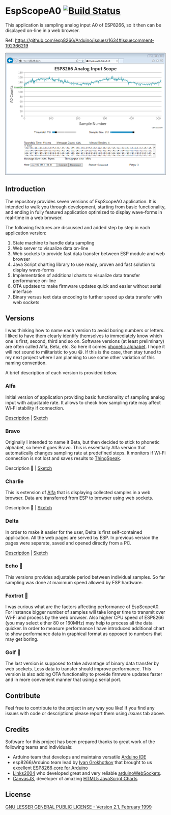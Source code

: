 # EspScopeA0 [![Build Status](https://travis-ci.org/krzychb/EspScopeA0.svg?branch=master)](https://travis-ci.org/krzychb/EspScopeA0)

This application is sampling analog input A0 of ESP8266, so it then can be displayed on-line in a web browser.

Ref: https://github.com/esp8266/Arduino/issues/1634#issuecomment-192366219

![Scope version Delta in Internet Explorer](Delta/pictures/web-browser-ie-scope-delta.png)


## Introduction

The repository provides seven versions of EspScopeA0 application. It is intended to walk you through development, starting from basic functionality, and ending in fully featured application optimized to display wave-forms in real-time in a web browser.

The following features are discussed and added step by step in each application version:
  1. State machine to handle data sampling
  2. Web server to visualize data on-line
  3. Web sockets to provide fast data transfer between ESP module and web browser
  4. Java Script charting library to use ready, proven and fast solution to display wave-forms
  5. Implementation of additional charts to visualize data transfer performance on-line
  6. OTA updates to make firmware updates quick and easier without serial interface
  7. Binary versus text data encoding to further speed up data transfer with web sockets


## Versions

I was thinking how to name each version to avoid boring numbers or letters. I liked to have them clearly identify themselves to immediately know which one is first, second, third and so on. Software versions (at least preliminary) are often called Alfa, Beta, etc. So here it comes [phonetic alphabet]( https://en.wikipedia.org/wiki/NATO_phonetic_alphabet). I hope it will not sound to militaristic to you :smile:. If this is the case, then stay tuned to my next project where I am planning to use some other variation of this naming convention. 

A brief description of each version is provided below.


### Alfa

Initial version of application providing basic functionality of sampling analog input with adjustable rate. It allows to check how sampling rate may affect Wi-Fi stability if connection.

[Description](Alfa) | [Sketch](Alfa/EspScopeA0-Alfa/EspScopeA0-Alfa.ino)


### Bravo

Originally I intended to name it Beta, but then decided to stick to phonetic alphabet, so here it goes Bravo. This is essentially Alfa version that automatically changes sampling rate at predefined steps. It monitors if Wi-Fi connection is not lost and saves results to [ThingSpeak](https://thingspeak.com/).

Description :construction: | [Sketch](Bravo/EspScopeA0-Bravo/EspScopeA0-Bravo.ino)


### Charlie

This is extension of [Alfa](#alfa) that is displaying collected samples in a web browser. Data are transferred from ESP to browser using web sockets.

Description :construction: | [Sketch](Bravo/EspScopeA0-Bravo/EspScopeA0-Charlie.ino)


### Delta

In order to make it easier for the user, Delta is first self-contained application. All the web pages are served by ESP. In previous version the pages were separate, saved and opened directly from a PC.

[Description](Delta) | [Sketch](Delta/EspScopeA0-Delta/EspScopeA0-Delta.ino)


### Echo :construction:

This versions provides adjustable period between individual samples. So far sampling was done at maximum speed allowed by ESP hardware.


### Foxtrot :construction:

I was curious what are the factors affecting performance of EspScopeA0. For instance bigger number of samples will take longer time to transmit over Wi-Fi and process by the web browser. Also higher CPU speed of ESP8266 (you may select either 80 or 160MHz) may help to process all the data quicker. In order to measure performance I have introduced additional chart to show performance data in graphical format as opposed to numbers that may get boring.


### Golf :construction:

The last version is supposed to take advantage of binary data transfer by web sockets. Less data to transfer should improve performance. This version is also adding OTA functionality to provide firmware updates faster and in more convenient manner that using a serial port.


## Contribute

Feel free to contribute to the project in any way you like!
If you find any issues with code or descriptions please report them using *Issues* tab above.


## Credits

Software for this project has been prepared thanks to great work of the following teams and individuals:
* Arduino team that develops and maintains versatile [Arduino IDE](https://www.arduino.cc/)
* esp8266/Arduino team lead by [Ivan Grokhotkov](https://twitter.com/i_grr) that brought to us excellent [ESP8266 core for Arduino](https://github.com/esp8266/Arduino)
* [Links2004](https://twitter.com/links2004) who developed great and very reliable [arduinoWebSockets](https://github.com/Links2004/arduinoWebSockets).
* [CanvasJS](https://twitter.com/canvasjs), developer of amazing [HTML5 JavaScript Charts](http://canvasjs.com/)


## License

[GNU LESSER GENERAL PUBLIC LICENSE - Version 2.1, February 1999](LICENSE)
